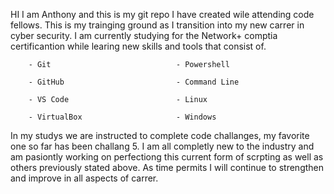HI I am Anthony and this is my git repo I have created wile attending code fellows.  This is my trainging ground as I transition into my new carrer in cyber security.  I am currently studying for the Network+ comptia certificantion while learing new skills and tools that consist of. 
       
        - Git                            - Powershell
        
        - GitHub                         - Command Line   
        
        - VS Code                        - Linux
       
        - VirtualBox                     - Windows

In my studys we are instructed to complete code challanges, my favorite one so far has been challang 5.  I am all completly new to the industry and am pasiontly working on perfectiong this current form of scrpting as well as others previously stated above.   As time permits I will continue to strengthen and improve in all aspects of carrer.
